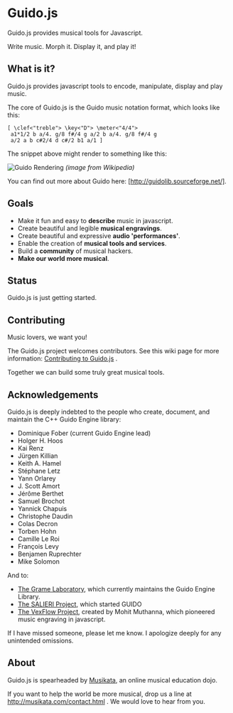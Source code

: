 Guido.js
========

Guido.js provides musical tools for Javascript. 

Write music. Morph it. Display it, and play it!

## What is it?

Guido.js provides javascript tools to encode, manipulate, display and play music.

The core of Guido.js is the Guido music notation format, which looks like this: 

    [ \clef<"treble"> \key<"D"> \meter<"4/4">
     a1*1/2 b a/4. g/8 f#/4 g a/2 b a/4. g/8 f#/4 g
     a/2 a b c#2/4 d c#/2 b1 a/1 ]

The snippet above might render to something like this:

![Guido Rendering](http://upload.wikimedia.org/wikipedia/en/8/84/GUIDO_music_notation_basic_example.gif)
_(image from Wikipedia)_
 
You can find out more about Guido here: [http://guidolib.sourceforge.net/].

## Goals
- Make it fun and easy to **describe** music in javascript.
- Create beautiful and legible **musical engravings**.
- Create beautiful and expressive **audio 'performances'**.
- Enable the creation of **musical tools and services**.
- Build a **community** of musical hackers.
- **Make our world more musical**.

## Status
Guido.js is just getting started.

## Contributing
Music lovers, we want you! 

The Guido.js project welcomes contributors.  See this wiki page for more information: [Contributing to Guido.js](http://github.com/musikata/guido.js/wiki/Contributing-to-Guido.js) .

Together we can build some truly great musical tools.

## Acknowledgements
Guido.js is deeply indebted to the people who create, document, and maintain the C++ Guido Engine library:

- Dominique Fober (current Guido Engine lead)
- Holger H. Hoos
- Kai Renz
- Jürgen Killian
- Keith A. Hamel
- Stéphane Letz
- Yann Orlarey
- J. Scott Amort
- Jérôme Berthet
- Samuel Brochot
- Yannick Chapuis
- Christophe Daudin
- Colas Decron
- Torben Hohn
- Camille Le Roi
- François Levy 
- Benjamen Ruprechter
- Mike Solomon

And to:
- [The Grame Laboratory](http://www.grame.fr/), which currently maintains the Guido Engine Library.
- [The SALIERI Project](http://www.salieri.org/), which started GUIDO
- [The VexFlow Project](http://vexflow.com/), created by Mohit Muthanna, which pioneered music engraving in javascript.

If I have missed someone, please let me know. I apologize deeply for any unintended omissions.

## About
Guido.js is spearheaded by [Musikata](http://musikata.com), an online musical education dojo.

If you want to help the world be more musical, drop us a line at http://musikata.com/contact.html . We would love to hear from you.
